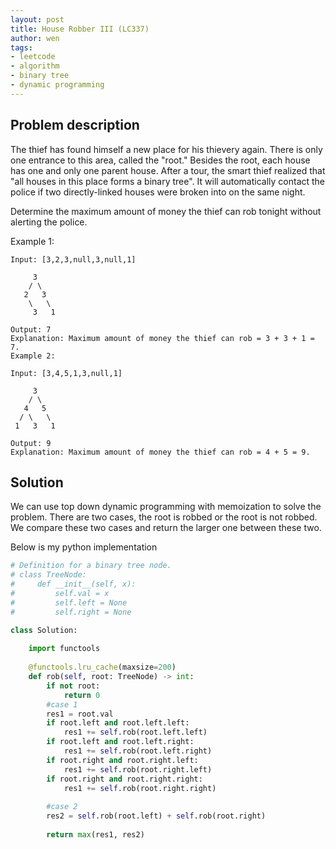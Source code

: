 ```yaml
---
layout: post
title: House Robber III (LC337)
author: wen
tags:
- leetcode
- algorithm
- binary tree
- dynamic programming
---
```


## Problem description
The thief has found himself a new place for his thievery again. There is only one entrance to this area, called the "root." Besides the root, each house has one and only one parent house. After a tour, the smart thief realized that "all houses in this place forms a binary tree". It will automatically contact the police if two directly-linked houses were broken into on the same night.

Determine the maximum amount of money the thief can rob tonight without alerting the police.

Example 1:
```
Input: [3,2,3,null,3,null,1]

     3
    / \
   2   3
    \   \ 
     3   1

Output: 7 
Explanation: Maximum amount of money the thief can rob = 3 + 3 + 1 = 7.
Example 2:

Input: [3,4,5,1,3,null,1]

     3
    / \
   4   5
  / \   \ 
 1   3   1

Output: 9
Explanation: Maximum amount of money the thief can rob = 4 + 5 = 9.
```

## Solution
We can use top down dynamic programming with memoization to solve the problem. There are two cases, the root is robbed or the root is not robbed. We compare these two cases and return the larger one between these two.

Below is my python implementation

```python
# Definition for a binary tree node.
# class TreeNode:
#     def __init__(self, x):
#         self.val = x
#         self.left = None
#         self.right = None

class Solution:
    
    import functools
    
    @functools.lru_cache(maxsize=200)
    def rob(self, root: TreeNode) -> int:
        if not root:
            return 0
        #case 1
        res1 = root.val
        if root.left and root.left.left:
            res1 += self.rob(root.left.left)
        if root.left and root.left.right:
            res1 += self.rob(root.left.right)
        if root.right and root.right.left:
            res1 += self.rob(root.right.left)
        if root.right and root.right.right:
            res1 += self.rob(root.right.right)
        
        #case 2
        res2 = self.rob(root.left) + self.rob(root.right)
        
        return max(res1, res2)
				
```